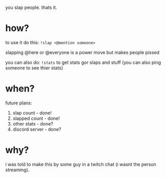 you slap people. thats it.

# how?

to use it do this:
```!slap <@mention someone>```

slapping @here or @everyone is a power move but makes people pissed

you can also do:
```!stats```
to get stats gor slaps and stuff (you can also ping someone to see thier stats)

# when?

future plans:
1. slap count - done!
2. slapped count - done!
3. other stats - done?
4. discord server - done?

# why?

i was told to make this by some guy in a twitch chat (i wasnt the person streaming).